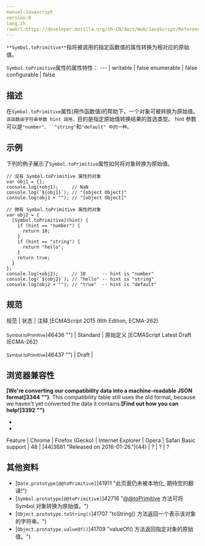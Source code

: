 ```yaml
---
manual:Javascript
version:0
lang:zh
rawUrl:https://developer.mozilla.org/zh-CN/docs/Web/JavaScript/Reference/Global_Objects/Symbol/toPrimitive
---
```






`**Symbol.toPrimitive**`指将被调用的指定函数值的属性转换为相对应的原始值。


`Symbol.toPrimitive`属性的属性特性： 
 ---  | 
writable | false 
enumerable | false 
configurable | false 



## 描述<a name="描述"></a>


在`Symbol.toPrimitive`属性(用作函数值)的帮助下，一个对象可被转换为原始值。`该函数由字符串参数 hint 调用，`目的是指定原始值转换结果的首选类型。 hint 参数可以是`"number"、``"string"`和`"default" 中的一种。`


## 示例<a name="示例"></a>


下列的例子展示了`Symbol.toPrimitive`属性如何将对象转换为原始值。


```
// 没有 Symbol.toPrimitive 属性的对象
var obj1 = {};
console.log(+obj1);     // NaN
console.log(`${obj1}`); // "[object Object]"
console.log(obj1 + ""); // "[object Object]"

// 拥有 Symbol.toPrimitive 属性的对象
var obj2 = {
  [Symbol.toPrimitive](hint) {
    if (hint == "number") {
      return 10;
    }
    if (hint == "string") {
      return "hello";
    }
    return true;
  }
};
console.log(+obj2);     // 10      -- hint is "number"
console.log(`${obj2}`); // "hello" -- hint is "string"
console.log(obj2 + ""); // "true"  -- hint is "default"
```

## 规范<a name="规范"></a>

规范 | 状态 | 注释 
[ECMAScript 2015 (6th Edition, ECMA-262)<br></br><small>Symbol.toPrimitive</small>]46436 "") | Standard | 原始定义 
[ECMAScript Latest Draft (ECMA-262)<br></br><small>Symbol.toPrimitive</small>]46437 "") | Draft |  


## 浏览器兼容性<a name="浏览器兼容性"></a>


**[We&#39;re converting our compatibility data into a machine-readable JSON format]3344 "")**. This compatibility table still uses the old format, because we haven&#39;t yet converted the data it contains.**[Find out how you can help!]3392 "")**


* 
* 

Feature | Chrome | Firefox (Gecko) | Internet Explorer | Opera | Safari 
Basic support | 48 | [44]3681 "Released on 2016-01-26.")(44) | ? | ? | ? 




## 其他资料<a name="其他资料"></a>

* [`Date.prototype[@@toPrimitive]`]41911 "此页面仍未被本地化, 期待您的翻译!")
* [`Symbol.prototype[@@toPrimitive]`]42716 "[@@toPrimitive]() 方法可将 Symbol 对象转换为原始值。")
* [`Object.prototype.toString()`]41707 "toString() 方法返回一个表示该对象的字符串。")
* [`Object.prototype.valueOf()`]41709 "valueOf() 方法返回指定对象的原始值。")



